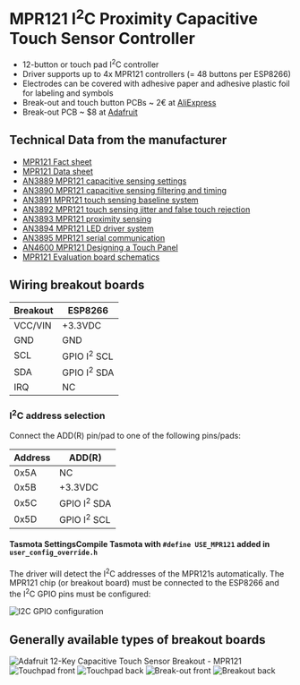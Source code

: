 # MPR121 I<sup>2</sup>C Proximity Capacitive Touch Sensor Controller
* 12-button or touch pad I<sup>2</sup>C controller
* Driver supports up to 4x MPR121 controllers (= 48 buttons per ESP8266)
* Electrodes can be covered with adhesive paper and adhesive plastic foil for labeling and symbols
* Break-out and touch button PCBs ~ 2€ at [AliExpress](https://www.aliexpress.com/wholesale?catId=0&initiative_id=&SearchText=mpr121)
* Break-out PCB ~ $8 at [Adafruit](https://www.adafruit.com/product/1982)

## Technical Data from the manufacturer
* [MPR121 Fact sheet](https://www.nxp.com/docs/en/fact-sheet/MPR121FS.pdf)
* [MPR121 Data sheet](https://www.nxp.com/docs/en/data-sheet/MPR121.pdf)
* [AN3889 MPR121 capacitive sensing settings](https://www.nxp.com/docs/en/application-note/AN3889.pdf)
* [AN3890 MPR121 capacitive sensing filtering and timing](https://www.nxp.com/docs/en/application-note/AN3890.pdf)
* [AN3891 MPR121 touch sensing baseline system](https://www.nxp.com/docs/en/application-note/AN3891.pdf)
* [AN3892 MPR121 touch sensing jitter and false touch rejection](https://www.nxp.com/docs/en/application-note/AN3892.pdf)
* [AN3893 MPR121 proximity sensing](https://www.nxp.com/docs/en/application-note/AN3893.pdf)
* [AN3894 MPR121 LED driver system](https://www.nxp.com/docs/en/application-note/AN3894.pdf)
* [AN3895 MPR121 serial communication](https://www.nxp.com/docs/en/application-note/AN3895.pdf)
* [AN4600 MPR121 Designing a Touch Panel](https://www.nxp.com/docs/en/application-note/AN4600.pdf)
* [MPR121 Evaluation board schematics](https://www.nxp.com/docs/en/data-sheet/KITMRP121EVM_SCH.pdf)


## Wiring breakout boards
| Breakout | ESP8266   |
|----------|-----------|
| VCC/VIN  | +3.3VDC   |
| GND      | GND       |
| SCL      | GPIO I<sup>2</sup> SCL  |
| SDA      | GPIO I<sup>2</sup> SDA  |
| IRQ      | NC        |

### I<sup>2</sup>C address selection
Connect the ADD(R) pin/pad to one of the following pins/pads:

| Address | ADD(R) |
|------|-----------|
| 0x5A | NC        |
| 0x5B | +3.3VDC   |
| 0x5C | GPIO I<sup>2</sup> SDA  |
| 0x5D | GPIO I<sup>2</sup> SCL  |

#### Tasmota SettingsCompile Tasmota with `#define USE_MPR121` added in `user_config_override.h`

The driver will detect the I<sup>2</sup>C addresses of the MPR121s automatically.
The MPR121 chip (or breakout board) must be connected to the ESP8266 and the I<sup>2</sup>C GPIO pins must be configured:

![I<sup>2</sup>C GPIO configuration](https://raw.githubusercontent.com/arendst/arendst.github.io/master/media/wemos/wemos_sht30_config_marked.jpg)


## Generally available types of breakout boards
![Adafruit 12-Key Capacitive Touch Sensor Breakout - MPR121](https://cdn-shop.adafruit.com/1200x900/1982-00.jpg)
![Touchpad front](http://ae01.alicdn.com/kf/HTB1qxxWSVXXXXXNXpXXq6xXFXXXO.jpg)
![Touchpad back](http://ae01.alicdn.com/kf/HTB1j.0aSVXXXXcPapXXq6xXFXXXR.jpg)
![Break-out front](http://ae01.alicdn.com/kf/HTB1n4svmfiSBuNkSnhJq6zDcpXaF.jpg)
![Breakout back](http://ae01.alicdn.com/kf/HTB19CpYuL5TBuNjSspcq6znGFXaU.jpg)